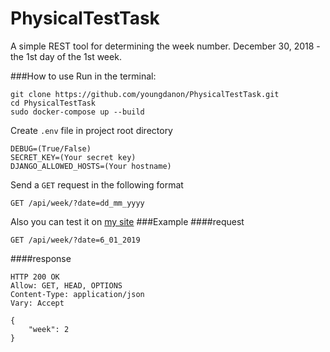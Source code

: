 # PhysicalTestTask

A simple REST tool for determining the week number. December 30, 2018 - the 1st day of the 1st week.


###How to use
Run in the terminal:
```
git clone https://github.com/youngdanon/PhysicalTestTask.git
cd PhysicalTestTask
sudo docker-compose up --build
```
Create `.env` file in project root directory
```
DEBUG=(True/False)
SECRET_KEY=(Your secret key)
DJANGO_ALLOWED_HOSTS=(Your hostname)
```
Send a `GET` request in the following format
```
GET /api/week/?date=dd_mm_yyyy
```
Also you can test it on [my site](http://dfarsal1.fvds.ru/api/week/?date=6_01_2019)
###Example
####request
```
GET /api/week/?date=6_01_2019
```
####response
```
HTTP 200 OK
Allow: GET, HEAD, OPTIONS
Content-Type: application/json
Vary: Accept

{
    "week": 2
}
```

